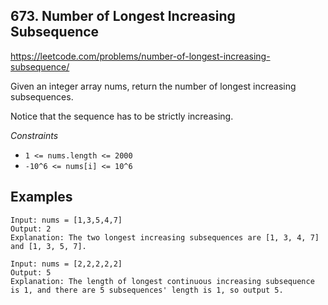 ## 673. Number of Longest Increasing Subsequence

https://leetcode.com/problems/number-of-longest-increasing-subsequence/

Given an integer array nums, return the number of longest increasing subsequences.

Notice that the sequence has to be strictly increasing.


*Constraints*

- `1 <= nums.length <= 2000`
- `-10^6 <= nums[i] <= 10^6`

## Examples

```
Input: nums = [1,3,5,4,7]
Output: 2
Explanation: The two longest increasing subsequences are [1, 3, 4, 7] and [1, 3, 5, 7].
```

```
Input: nums = [2,2,2,2,2]
Output: 5
Explanation: The length of longest continuous increasing subsequence is 1, and there are 5 subsequences' length is 1, so output 5.
```

